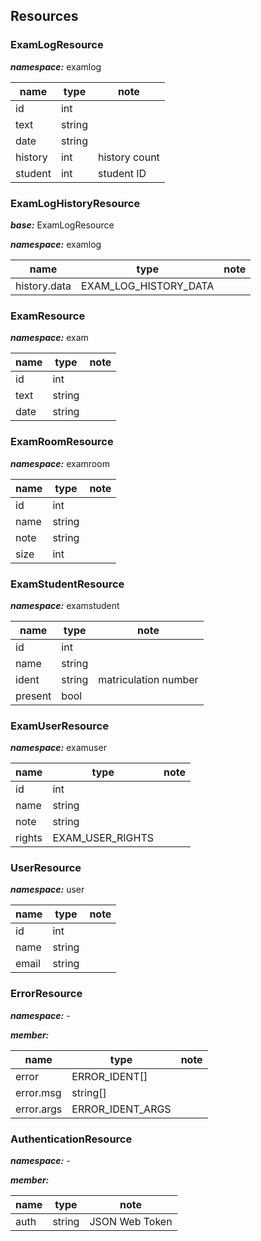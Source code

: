 ## Resources

### ExamLogResource

**_namespace:_** examlog

| name    | type   | note          |
| ------- | ------ | ------------- |
| id      | int    |               |
| text    | string |               |
| date    | string |               |
| history | int    | history count |
| student | int    | student ID    |

### ExamLogHistoryResource

**_base:_** ExamLogResource

**_namespace:_** examlog

| name         | type                  | note |
| ------------ | --------------------- | ---- |
| history.data | EXAM_LOG_HISTORY_DATA |      |

### ExamResource

**_namespace:_** exam

| name | type   | note |
| ---- | ------ | ---- |
| id   | int    |      |
| text | string |      |
| date | string |      |

### ExamRoomResource

**_namespace:_** examroom

| name | type   | note |
| ---- | ------ | ---- |
| id   | int    |      |
| name | string |      |
| note | string |      |
| size | int    |      |

### ExamStudentResource

**_namespace:_** examstudent

| name    | type   | note                 |
| ------- | ------ | -------------------- |
| id      | int    |                      |
| name    | string |                      |
| ident   | string | matriculation number |
| present | bool   |                      |

### ExamUserResource

**_namespace:_** examuser

| name   | type             | note |
| ------ | ---------------- | ---- |
| id     | int              |      |
| name   | string           |      |
| note   | string           |      |
| rights | EXAM_USER_RIGHTS |      |

### UserResource

**_namespace:_** user

| name  | type   | note |
| ----- | ------ | ---- |
| id    | int    |      |
| name  | string |      |
| email | string |      |

### ErrorResource

**_namespace:_** -

**_member:_**

| name       | type             | note |
| ---------- | ---------------- | ---- |
| error      | ERROR_IDENT[]    |      |
| error.msg  | string[]         |      |
| error.args | ERROR_IDENT_ARGS |      |

### AuthenticationResource

**_namespace:_** -

**_member:_**

| name | type   | note           |
| ---- | ------ | -------------- |
| auth | string | JSON Web Token |
